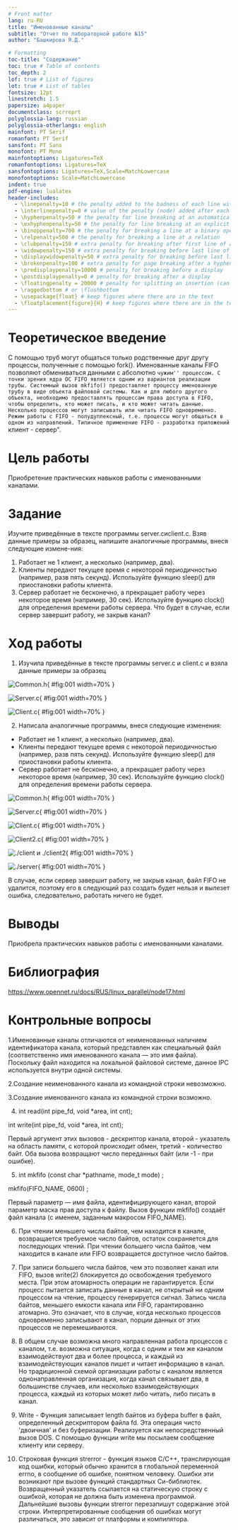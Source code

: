 ```yaml
---
# Front matter
lang: ru-RU
title: "Именованные каналы"
subtitle: "Отчет по лабораторной работе №15"
author: "Башкирова Я.Д."

# Formatting
toc-title: "Содержание"
toc: true # Table of contents
toc_depth: 2
lof: true # List of figures
lot: true # List of tables
fontsize: 12pt
linestretch: 1.5
papersize: a4paper
documentclass: scrreprt
polyglossia-lang: russian
polyglossia-otherlangs: english
mainfont: PT Serif
romanfont: PT Serif
sansfont: PT Sans
monofont: PT Mono
mainfontoptions: Ligatures=TeX
romanfontoptions: Ligatures=TeX
sansfontoptions: Ligatures=TeX,Scale=MatchLowercase
monofontoptions: Scale=MatchLowercase
indent: true
pdf-engine: lualatex
header-includes:
  - \linepenalty=10 # the penalty added to the badness of each line within a paragraph (no associated penalty node) Increasing the value makes tex try to have fewer lines in the paragraph.
  - \interlinepenalty=0 # value of the penalty (node) added after each line of a paragraph.
  - \hyphenpenalty=50 # the penalty for line breaking at an automatically inserted hyphen
  - \exhyphenpenalty=50 # the penalty for line breaking at an explicit hyphen
  - \binoppenalty=700 # the penalty for breaking a line at a binary operator
  - \relpenalty=500 # the penalty for breaking a line at a relation
  - \clubpenalty=150 # extra penalty for breaking after first line of a paragraph
  - \widowpenalty=150 # extra penalty for breaking before last line of a paragraph
  - \displaywidowpenalty=50 # extra penalty for breaking before last line before a display math
  - \brokenpenalty=100 # extra penalty for page breaking after a hyphenated line
  - \predisplaypenalty=10000 # penalty for breaking before a display
  - \postdisplaypenalty=0 # penalty for breaking after a display
  - \floatingpenalty = 20000 # penalty for splitting an insertion (can only be split footnote in standard LaTeX)
  - \raggedbottom # or \flushbottom
  - \usepackage{float} # keep figures where there are in the text
  - \floatplacement{figure}{H} # keep figures where there are in the text
---
```


# Теоретическое введение

С помощью труб могут общаться только родственные друг другу процессы, полученные с помощью fork(). Именованные каналы FIFO позволяют обмениваться данными с абсолютно ``чужим'' процессом.
С точки зрения ядра ОС FIFO является одним из вариантов реализации трубы. Системный вызов mkfifo() предоставляет процессу именованную трубу в виде объекта файловой системы. Как и для любого другого объекта, необходимо предоставлять процессам права доступа в FIFO, чтобы определить, кто может писать, и кто может читать данные. Несколько процессов могут записывать или читать FIFO одновременно. Режим работы с FIFO - полудуплексный, т.е. процессы могут общаться в одном из направлений. Типичное применение FIFO - разработка приложений ``клиент - сервер". 

# Цель работы

Приобретение практических навыков работы с именованными каналами.

# Задание

Изучите приведённые в тексте программы server.cиclient.c. Взяв данные примеры за образец, напишите аналогичные программы, внеся следующие измене-ния:

1. Работает не 1 клиент, а несколько (например, два).
2. Клиенты передают текущее время с некоторой периодичностью (например, разв пять секунд). Используйте функцию sleep() для приостановки работы клиента.
3. Сервер работает не бесконечно, а прекращает работу через некоторое время (например, 30 сек). Используйте функцию clock() для определения времени работы сервера. Что будет в случае, если сервер завершит работу, не закрыв канал?

# Ход работы

1. Изучила приведённые в тексте программы server.c и client.c и взяла данные примеры за образец

![Common.h](image/01.png){ #fig:001 width=70% }

![Server.c](image/02.png){ #fig:001 width=70% }

![Client.c](image/03.png){ #fig:001 width=70% }

2. Написала  аналогичные программы, внеся следующие изменения:
- Работает не 1 клиент, а несколько (например, два).
- Клиенты передают текущее время с некоторой периодичностью (например, разв пять секунд). Используйте функцию sleep() для приостановки работы клиента.
- Сервер работает не бесконечно, а прекращает работу через некоторое время (например, 30 сек). Используйте функцию clock() для определения времени работы сервера. 

![Common.h](image/04.png){ #fig:001 width=70% }

![Server.c](image/05.png){ #fig:001 width=70% }

![Client.c](image/06.png){ #fig:001 width=70% }

![Client2.c](image/07.png){ #fig:001 width=70% }

![./client и ./client2](image/08.png){ #fig:001 width=70% }

![./server](image/09.png){ #fig:001 width=70% }

В случае, если сервер завершит работу, не закрыв канал, файл FIFO не удалится, поэтому его в следующий раз создать будет нельзя и вылезет ошибка, следовательно, работать ничего не будет.

# Выводы

Приобрела практических навыков работы с именованными каналами.

# Библиография

https://www.opennet.ru/docs/RUS/linux_parallel/node17.html

# Контрольные вопросы

1.Именованные каналы отличаются от неименованных наличием идентификатора канала, который представлен как специальный файл (соответственно имя именованного канала — это имя файла). Поскольку файл находится на локальной файловой системе, данное IPC используется внутри одной системы.

2.Создание неименованного канала из командной строки невозможно.

3.Создание именованного канала из командной строки возможно.

4. int read(int pipe_fd, void *area, int cnt);

int write(int pipe_fd, void *area, int cnt);

Первый аргумент этих вызовов - дескриптор канала, второй - указатель на область памяти, с которой происходит обмен, третий - количество байт. Оба вызова возвращают число переданных байт (или -1 - при ошибке).

5. int mkfifo (const char *pathname, mode_t mode) ;

mkfifo(FIFO_NAME, 0600) ;

Первый параметр — имя файла, идентифицирующего канал, второй параметр маска прав доступа к файлу. Вызов функции mkfifo() создаёт файл канала (с именем, заданным макросом FIFO_NAME).

6. При чтении меньшего числа байтов, чем находится в канале, возвращается требуемое число байтов, остаток сохраняется для последующих чтений. При чтении большего числа байтов, чем находится в канале или FIFO возвращается доступное число байтов.

7. При записи большего числа байтов, чем это позволяет канал или FIFO, вызов write(2) блокируется до освобождения требуемого места. При этом атомарность операции не гарантируется. Если процесс пытается записать данные в канал, не открытый ни одним процессом на чтение, процессу генерируется сигнал. Запись числа байтов, меньшего емкости канала или FIFO, гарантированно атомарно. Это означает, что в случае, когда несколько процессов одновременно записывают в канал, порции данных от этих процессов не перемешиваются.

8. В общем случае возможна много направленная работа процессов с каналом, т.е. возможна ситуация, когда с одним и тем же каналом взаимодействуют два и более процесса, и каждый из взаимодействующих каналов пишет и читает информацию в канал. Но традиционной схемой организации работы с каналом является однонаправленная организация, когда канал связывает два, в большинстве случаев, или несколько взаимодействующих процесса, каждый из которых может либо читать, либо писать в канал.

9. Write - Функция записывает length байтов из буфера buffer в файл, определенный дескриптором файла fd. Эта операция чисто 'двоичная' и без буферизации. Реализуется как непосредственный вызов DOS. С помощью функции write мы посылаем сообщение клиенту или серверу.

10. Строковая функция strerror - функция языков C/C++, транслирующая код ошибки, который обычно хранится в глобальной переменной errno, в сообщение об ошибке, понятном человеку. Ошибки эти возникают при вызове функций стандартных Си-библиотек. Возвращенный указатель ссылается на статическую строку с ошибкой, которая не должна быть изменена программой. Дальнейшие вызовы функции strerror перезапишут содержание этой строки. Интерпретированные сообщения об ошибках могут различаться, это зависит от платформы и компилятора.
